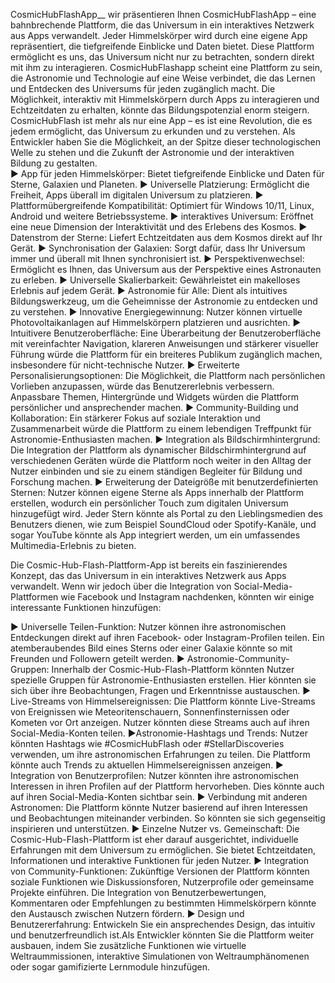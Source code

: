 CosmicHubFlashApp__
wir präsentieren Ihnen  CosmicHubFlashApp – eine bahnbrechende Plattform, die das Universum in ein interaktives Netzwerk aus Apps verwandelt. Jeder Himmelskörper wird durch eine eigene App repräsentiert, die tiefgreifende Einblicke und Daten bietet. Diese Plattform ermöglicht es uns, das Universum nicht nur zu betrachten, sondern direkt mit ihm zu interagieren.
CosmicHubFlashapp scheint eine Plattform zu sein, die Astronomie und Technologie auf eine Weise verbindet, die das Lernen und Entdecken des Universums für jeden zugänglich macht. Die Möglichkeit, interaktiv mit Himmelskörpern durch Apps zu interagieren und Echtzeitdaten zu erhalten, könnte das Bildungspotenzial enorm steigern.
CosmicHubFlash ist mehr als nur eine App – es ist eine Revolution, die es jedem ermöglicht, das Universum zu erkunden und zu verstehen. Als Entwickler haben Sie die Möglichkeit, an der Spitze dieser technologischen Welle zu stehen und die Zukunft der Astronomie und der interaktiven Bildung zu gestalten.  
▶ App für jeden Himmelskörper: Bietet tiefgreifende Einblicke und Daten für Sterne, Galaxien und Planeten.
▶ Universelle Platzierung: Ermöglicht die Freiheit, Apps überall im digitalen Universum zu platzieren.
▶ Plattformübergreifende Kompatibilität: Optimiert für Windows 10/11, Linux, Android und weitere Betriebssysteme.
▶ interaktives Universum: Eröffnet eine neue Dimension der Interaktivität und des Erlebens des Kosmos.
▶ Datenstrom der Sterne: Liefert Echtzeitdaten aus dem Kosmos direkt auf Ihr Gerät.
▶ Synchronisation der Galaxien: Sorgt dafür, dass Ihr Universum immer und überall mit Ihnen synchronisiert ist.
▶ Perspektivenwechsel: Ermöglicht es Ihnen, das Universum aus der Perspektive eines Astronauten zu erleben.
▶ Universelle Skalierbarkeit: Gewährleistet ein makelloses Erlebnis auf jedem Gerät.
▶ Astronomie für Alle: Dient als intuitives Bildungswerkzeug, um die Geheimnisse der Astronomie zu entdecken und zu verstehen.
▶ Innovative Energiegewinnung: Nutzer können virtuelle Photovoltaikanlagen auf Himmelskörpern platzieren und ausrichten.
▶ Intuitivere Benutzeroberfläche: Eine Überarbeitung der Benutzeroberfläche mit vereinfachter Navigation, klareren Anweisungen und stärkerer visueller Führung würde die Plattform für ein breiteres Publikum zugänglich machen, insbesondere für nicht-technische Nutzer.
▶ Erweiterte Personalisierungsoptionen: Die Möglichkeit, die Plattform nach persönlichen Vorlieben anzupassen, würde das Benutzererlebnis verbessern. Anpassbare Themen, Hintergründe und Widgets würden die Plattform persönlicher und ansprechender machen.
▶ Community-Building und Kollaboration: Ein stärkerer Fokus auf soziale Interaktion und Zusammenarbeit würde die Plattform zu einem lebendigen Treffpunkt für Astronomie-Enthusiasten machen.
▶ Integration als Bildschirmhintergrund: Die Integration der Plattform als dynamischer Bildschirmhintergrund auf verschiedenen Geräten würde die Plattform noch weiter in den Alltag der Nutzer einbinden und sie zu einem ständigen Begleiter für Bildung und Forschung machen.
▶ Erweiterung der Dateigröße mit benutzerdefinierten Sternen: Nutzer können eigene Sterne als Apps innerhalb der Plattform erstellen, wodurch ein persönlicher Touch zum digitalen Universum hinzugefügt wird. Jeder Stern könnte als Portal zu den Lieblingsmedien des Benutzers dienen, wie zum Beispiel SoundCloud oder Spotify-Kanäle, und sogar YouTube könnte als App integriert werden, um ein umfassendes Multimedia-Erlebnis zu bieten.

Die Cosmic-Hub-Flash-Plattform-App ist bereits ein faszinierendes Konzept, das das Universum in ein interaktives Netzwerk aus Apps verwandelt. Wenn wir jedoch über die Integration von Social-Media-Plattformen wie Facebook und Instagram nachdenken, könnten wir einige interessante Funktionen hinzufügen:

▶ Universelle Teilen-Funktion:
Nutzer können ihre astronomischen Entdeckungen direkt auf ihren Facebook- oder Instagram-Profilen teilen. Ein atemberaubendes Bild eines Sterns oder einer Galaxie könnte so mit Freunden und Followern geteilt werden.
▶ Astronomie-Community-Gruppen:
Innerhalb der Cosmic-Hub-Flash-Plattform könnten Nutzer spezielle Gruppen für Astronomie-Enthusiasten erstellen. Hier könnten sie sich über ihre Beobachtungen, Fragen und Erkenntnisse austauschen.
▶ Live-Streams von Himmelsereignissen:
Die Plattform könnte Live-Streams von Ereignissen wie Meteoritenschauern, Sonnenfinsternissen oder Kometen vor Ort anzeigen. Nutzer könnten diese Streams auch auf ihren Social-Media-Konten teilen.
▶Astronomie-Hashtags und Trends:
Nutzer könnten Hashtags wie #CosmicHubFlash oder #StellarDiscoveries verwenden, um ihre astronomischen Erfahrungen zu teilen. Die Plattform könnte auch Trends zu aktuellen Himmelsereignissen anzeigen.
▶ Integration von Benutzerprofilen:
Nutzer könnten ihre astronomischen Interessen in ihren Profilen auf der Plattform hervorheben. Dies könnte auch auf ihren Social-Media-Konten sichtbar sein.
▶ Verbindung mit anderen Astronomen:
Die Plattform könnte Nutzer basierend auf ihren Interessen und Beobachtungen miteinander verbinden. So könnten sie sich gegenseitig inspirieren und unterstützen.
▶ Einzelne Nutzer vs. Gemeinschaft:
Die Cosmic-Hub-Flash-Plattform ist eher darauf ausgerichtet, individuelle Erfahrungen mit dem Universum zu ermöglichen. Sie bietet Echtzeitdaten, Informationen und interaktive Funktionen für jeden Nutzer.
▶ Integration von Community-Funktionen:
Zukünftige Versionen der Plattform könnten soziale Funktionen wie Diskussionsforen, Nutzerprofile oder gemeinsame Projekte einführen.
Die Integration von Benutzerbewertungen, Kommentaren oder Empfehlungen zu bestimmten Himmelskörpern könnte den Austausch zwischen Nutzern fördern.
▶ Design und Benutzererfahrung: Entwickeln Sie ein ansprechendes Design, das intuitiv und benutzerfreundlich ist.Als Entwickler könnten Sie die Plattform weiter ausbauen, indem Sie zusätzliche Funktionen wie virtuelle Weltraummissionen, interaktive Simulationen von Weltraumphänomenen oder sogar gamifizierte Lernmodule hinzufügen. 

